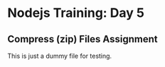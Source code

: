 # Nodejs Training: Day 5

## Compress (zip) Files Assignment

This is just a dummy file for testing.
